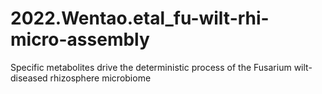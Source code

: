# 2022.Wentao.etal_fu-wilt-rhi-micro-assembly
Specific metabolites drive the deterministic process of the Fusarium wilt-diseased rhizosphere microbiome
